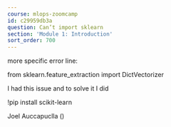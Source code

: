 ```yaml
---
course: mlops-zoomcamp
id: c29959db3a
question: Can’t import sklearn
section: 'Module 1: Introduction'
sort_order: 700
---
```


more specific error line:

from sklearn.feature_extraction import DictVectorizer

I had this issue and to solve it I did

!pip install scikit-learn

Joel Auccapuclla ()

